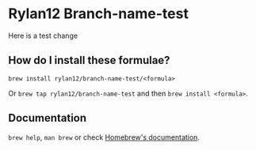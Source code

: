 # Rylan12 Branch-name-test

Here is a test change

## How do I install these formulae?
`brew install rylan12/branch-name-test/<formula>`

Or `brew tap rylan12/branch-name-test` and then `brew install <formula>`.

## Documentation
`brew help`, `man brew` or check [Homebrew's documentation](https://docs.brew.sh).
